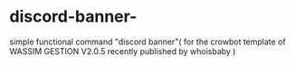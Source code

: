 # discord-banner-
simple functional command "discord banner"( for the crowbot template of WASSIM GESTION V2.0.5 recently published by whoisbaby )
